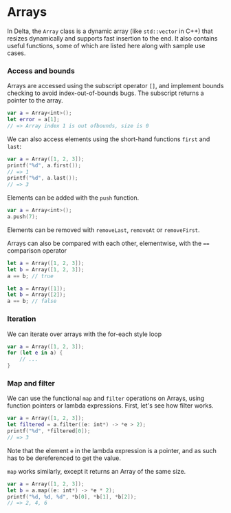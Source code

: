# Arrays

In Delta, the `Array` class is a dynamic array (like `std::vector` in C++) that
resizes dynamically and supports fast insertion to the end. It also contains
useful functions, some of which are listed here along with sample use cases.

### Access and bounds

Arrays are accessed using the subscript operator `[]`, and implement bounds
checking to avoid index-out-of-bounds bugs. The subscript returns a pointer to
the array.

```swift
var a = Array<int>();
let error = a[1];
// => Array index 1 is out ofbounds, size is 0
```

We can also access elements using the short-hand functions `first` and `last`:

```swift
var a = Array([1, 2, 3]);
printf("%d", a.first());
// => 1
printf("%d", a.last());
// => 3
```

Elements can be added with the `push` function.

```swift
var a = Array<int>();
a.push(7);
```

Elements can be removed with `removeLast`, `removeAt` or `removeFirst`.

Arrays can also be compared with each other, elementwise, with the `==`
comparison operator


```swift
let a = Array([1, 2, 3]);
let b = Array([1, 2, 3]);
a == b; // true

let a = Array([1]);
let b = Array([2]);
a == b; // false
```

### Iteration

We can iterate over arrays with the for-each style loop

```swift
var a = Array([1, 2, 3]);
for (let e in a) {
    // ...
}
```

### Map and filter

We can use the functional `map` and `filter` operations on Arrays, using
function pointers or lambda expressions. First, let's see how filter works.

```swift
var a = Array([1, 2, 3]);
let filtered = a.filter((e: int*) -> *e > 2);
printf("%d", *filtered[0]);
// => 3
```

Note that the element `e` in the lambda expression is a pointer, and as such
has to be dereferenced to get the value.

`map` works similarly, except it returns an Array of the same size.

```swift
var a = Array([1, 2, 3]);
let b = a.map((e: int*) -> *e * 2);
printf("%d, %d, %d", *b[0], *b[1], *b[2]);
// => 2, 4, 6
```
